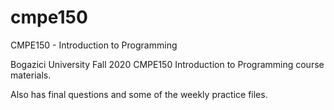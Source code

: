 # cmpe150

CMPE150 - Introduction to Programming

Bogazici University Fall 2020 CMPE150 Introduction to Programming course materials.

Also has final questions and some of the weekly practice files.
